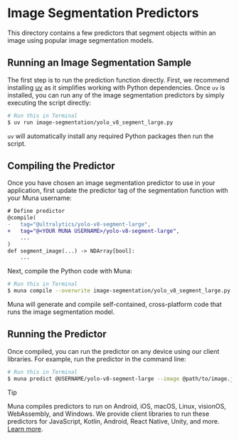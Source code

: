 # Image Segmentation Predictors
This directory contains a few predictors that segment objects within an image using popular image segmentation models.

## Running an Image Segmentation Sample
The first step is to run the prediction function directly. First, we recommend installing [uv](https://docs.astral.sh/uv/getting-started/installation/) as it simplifies working with Python dependencies. Once `uv` is installed, you can run 
any of the image segmentation predictors by simply executing the script directly:
```bash
# Run this in Terminal
$ uv run image-segmentation/yolo_v8_segment_large.py
```

`uv` will automatically install any required Python packages then run the script.

## Compiling the Predictor
Once you have chosen an image segmentation predictor to use in your application, first update the predictor tag of the 
segmentation function with your Muna username:
```diff
# Define predictor
@compile(
-   tag="@ultralytics/yolo-v8-segment-large",
+   tag="@<YOUR MUNA USERNAME>/yolo-v8-segment-large",
    ...
)
def segment_image(...) -> NDArray[bool]:
    ...
```

Next, compile the Python code with Muna:
```bash
# Run this in Terminal
$ muna compile --overwrite image-segmentation/yolo_v8_segment_large.py
```

Muna will generate and compile self-contained, cross-platform code that runs the image segmentation model.

## Running the Predictor
Once compiled, you can run the predictor on any device using our client libraries. For example, run the predictor in 
the command line:
```bash
# Run this in Terminal
$ muna predict @USERNAME/yolo-v8-segment-large --image @path/to/image.jpg
```

> [!TIP]
> Muna compiles predictors to run on Android, iOS, macOS, Linux, visionOS, WebAssembly, and Windows. We provide
> client libraries to run these predictors for JavaScript, Kotlin, Android, React Native, Unity, and more.
> [Learn more](https://docs.muna.ai/predictions/create).